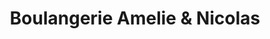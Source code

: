 ---
title: "Boulangerie Amelie & Nicolas"
url: /paris/boulangerie-amelie-et-nicolas/
shop: boulangerie
---